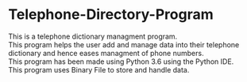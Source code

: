 # Telephone-Directory-Program
This is a telephone dictionary managment program.<br />
This program helps the user add and manage data into their telephone dictionary and hence eases managment of phone numbers.<br />
This program has been made using Python 3.6 using the Python IDE.<br />
This program uses Binary File to store and handle data.<br />
